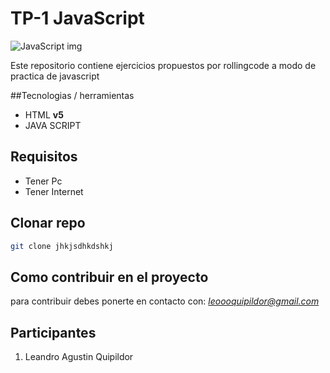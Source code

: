 # TP-1 JavaScript

![JavaScript img](https://soyhorizonte.com/wp-content/uploads/2020/10/Javascript-by-SoyHorizonte.jpg)

Este repositorio contiene ejercicios propuestos por rollingcode a modo de practica de javascript

##Tecnologias / herramientas

-   HTML **v5**
-   JAVA SCRIPT

## Requisitos

-   Tener Pc
-   Tener Internet


## Clonar repo

```bash
git clone jhkjsdhkdshkj
```

## Como contribuir en el proyecto

para contribuir debes ponerte en contacto con: *leoooquipildor@gmail.com*

## Participantes

1. Leandro Agustin Quipildor
